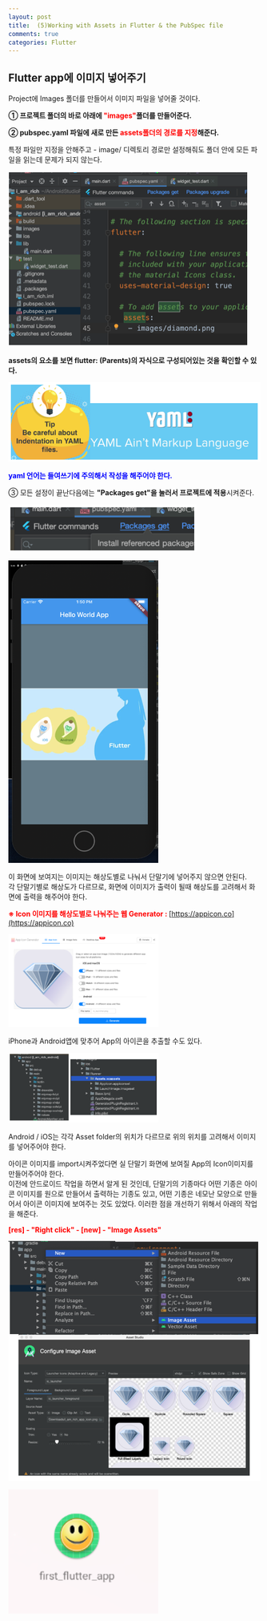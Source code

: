 ```yaml
---
layout: post
title:  (5)Working with Assets in Flutter & the PubSpec file
comments: true
categories: Flutter
---
```


## Flutter app에 이미지 넣어주기 <br>

Project에 Images 폴더를 만들어서 이미지 파일을 넣어줄 것이다.<br>

<strong>① 프로젝트 폴더의 바로 아래에 <font color="Red">"images"</font>폴더를 만들어준다.</strong><br>

<strong>② pubspec.yaml 파일에 새로 만든 <font color="Red">assets폴더의 경로를 지정</font>해준다.</strong><br>

특정 파일만 지정을 안해주고 - image/ 디렉토리 경로만 설정해줘도 폴더 안에 모든 파일을 읽는데 문제가 되지 않는다.<br>

<img src="/images/flutter/2020-04-21/2020-04-21 pubspec yamal file.png" alt="blog capture" title="capture img"><br>

<strong>assets의 요소를 보면 flutter: (Parents)의 자식으로 구성되어있는 것을 확인할 수 있다.</strong><br>

<img src="/images/flutter/2020-04-21/2020-04-21 yaml language.png" alt="blog capture" title="capture img"><br>

<strong><font color="Blue">yaml 언어는 들여쓰기에 주의해서 작성을 해주어야 한다.</font></strong><br>

③ 모든 설정이 끝난다음에는 <strong>"Packages get"을 눌러서 프로젝트에 적용</strong>시켜준다.<br>

<img src="/images/flutter/2020-04-21/2020-04-21 flutter configuration change.png" alt="blog capture" title="capture img"><br>

<img src="/images/flutter/2020-04-21/2020-04-21 flutter app.png" width="300" alt="blog capture" title="capture img"><br>

이 화면에 보여지는 이미지는 해상도별로 나눠서 단말기에 넣어주지 않으면 안된다. <br>
각 단말기별로 해상도가 다르므로, 화면에 이미지가 출력이 될때 해상도를 고려해서 화면에 출력을 해주어야 한다.<br>

<strong><font color="Red">※ Icon 이미지를 해상도별로 나눠주는 웹 Generator : </font></strong>[https://appicon.co](https://appicon.co) <br>

<img src="/images/flutter/2020-04-21/2020-04-21 image generator.png" width="300" alt="blog capture" title="capture img"><br>

iPhone과 Android앱에 맞추어 App의 아이콘을 추출할 수도 있다.<br>

<img src="/images/flutter/2020-04-21/2020-04-21 asset folder location.png" width="300" alt="blog capture" title="capture img"><br>

Android / iOS는 각각 Asset folder의 위치가 다르므로 위의 위치를 고려해서 이미지를 넣어주어야 한다.<br>

아이콘 이미지를 import시켜주었다면 실 단말기 화면에 보여질 App의 Icon이미지를 만들어주어야 한다.<br>
이전에 안드로이드 작업을 하면서 알게 된 것인데, 단말기의 기종마다 어떤 기종은 아이콘 이미지를 원으로 만들어서 출력하는 기종도 있고, 어떤 기종은 네모난 모양으로 만들어서 아이콘 이미지에 보여주는 것도 있었다. 이러한 점을 개선하기 위해서 아래의 작업을 해준다.<br>

<strong><font color="Red">[res] - "Right click" - [new] - "Image Assets"</font></strong><br>

<img src="/images/flutter/2020-04-21/2020-04-21 android image asset.png" width="600" alt="blog capture" title="capture img"><br>

<img src="/images/flutter/2020-04-21/2020-04-21 flutter app img.png" width="300" alt="blog capture" title="capture img"><br>
